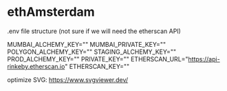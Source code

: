 # ethAmsterdam

.env file structure (not sure if we will need the etherscan API)

MUMBAI_ALCHEMY_KEY=""
MUMBAI_PRIVATE_KEY=""
POLYGON_ALCHEMY_KEY=""
STAGING_ALCHEMY_KEY=""
PROD_ALCHEMY_KEY=""
PRIVATE_KEY=""
ETHERSCAN_URL="https://api-rinkeby.etherscan.io"
ETHERSCAN_KEY=""

optimize SVG: https://www.svgviewer.dev/